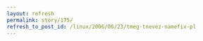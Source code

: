 ```yaml
---
layout: refresh
permalink: story/175/
refresh_to_post_id: /linux/2006/06/23/tmeg-tnevez-namefix-pl
---
```

